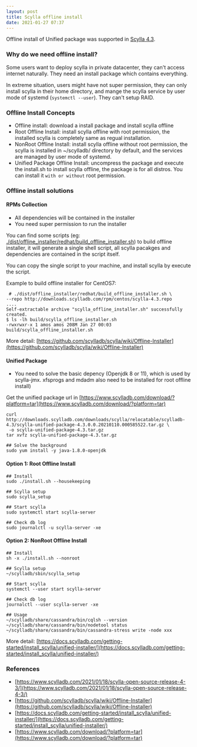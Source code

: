 ```yaml
---
layout: post
title: Scylla offline install
date: 2021-01-27 07:37
---
```


Offline install of Unified package was supported in [Scylla 4.3](https://www.scylladb.com/2021/01/18/scylla-open-source-release-4-3/).

### Why do we need offline install?

Some users want to deploy scylla in private datacenter, they can't access internet naturally. They need an install package which contains everything.

In extreme situation, users might have not super permission, they can only install scylla in their home directory, and mange the scylla service by user mode of systemd (`systemctl --user`). They can't setup RAID.

### Offline Install Concepts

- Offline install: download a install package and install scylla offline
- Root Offline Install: install scylla offline with root permission, the installed scylla is completely same as regual installation.
- NonRoot Offline Install: install scylla offline without root permission, the scylla is installed in ~/scylladb/ directory by default, and the services are managed by user mode of systemd.
- Unified Package Offline Install: uncompress the package and execute the install.sh to install scylla offline, the package is for all distros. You can install it `with or without` root permission.

### Offline install solutions

#### RPMs Collection

- All dependencies will be contained in the installer
- You need super permission to run the installer

You can find some scripts (eg: [./dist/offline_installer/redhat/build_offline_installer.sh](https://github.com/scylladb/scylla/blob/master/dist/offline_installer/redhat/build_offline_installer.sh)) to build offline installer, it will generate a single shell script, all scylla pacakges and dependencies are contained in the script itself.

You can copy the single script to your machine, and install scylla by execute the script.

Example to build offline installer for CentOS7:

```
 # ./dist/offline_installer/redhat/build_offline_installer.sh \
--repo http://downloads.scylladb.com/rpm/centos/scylla-4.3.repo
....
Self-extractable archive "scylla_offline_installer.sh" successfully created.
$ ls -lh build/scylla_offline_installer.sh
-rwxrwxr-x 1 amos amos 208M Jan 27 00:03 build/scylla_offline_installer.sh
```

More detail: [https://github.com/scylladb/scylla/wiki/Offline-Installer](https://github.com/scylladb/scylla/wiki/Offline-Installer)

#### Unified Package

- You need to solve the basic depency (Openjdk 8 or 11), which is used by scylla-jmx. xfsprogs and mdadm also need to be installed for root offline install)

Get the unified package url in [https://www.scylladb.com/download/?platform=tar](https://www.scylladb.com/download/?platform=tar)

```
curl http://downloads.scylladb.com/downloads/scylla/relocatable/scylladb-4.3/scylla-unified-package-4.3.0.0.20210110.000585522.tar.gz \
 -o scylla-unified-package-4.3.tar.gz
tar xvfz scylla-unified-package-4.3.tar.gz

## Solve the background
sudo yum install -y java-1.8.0-openjdk
```

#### Option 1: Root Offline Install

```
## Install
sudo ./install.sh --housekeeping

## Scylla setup
sudo scylla_setup

## Start scylla
sudo systemctl start scylla-server

## Check db log
sudo journalctl -u scylla-server -xe
```

#### Option 2: NonRoot Offline Install

```
## Install
sh -x ./install.sh --nonroot

## Scylla setup
~/scylladb/sbin/scylla_setup

## Start scylla
systemctl --user start scylla-server

## Check db log
journalctl --user scylla-server -xe

## Usage
~/scylladb/share/cassandra/bin/cqlsh --version
~/scylladb/share/cassandra/bin/nodetool status
~/scylladb/share/cassandra/bin/cassandra-stress write -node xxx
```

More detail: [https://docs.scylladb.com/getting-started/install_scylla/unified-installer/](https://docs.scylladb.com/getting-started/install_scylla/unified-installer/)

### References

* [https://www.scylladb.com/2021/01/18/scylla-open-source-release-4-3/](https://www.scylladb.com/2021/01/18/scylla-open-source-release-4-3/)
* [https://github.com/scylladb/scylla/wiki/Offline-Installer](https://github.com/scylladb/scylla/wiki/Offline-Installer)
* [https://docs.scylladb.com/getting-started/install_scylla/unified-installer/](https://docs.scylladb.com/getting-started/install_scylla/unified-installer/)
* [https://www.scylladb.com/download/?platform=tar](https://www.scylladb.com/download/?platform=tar)